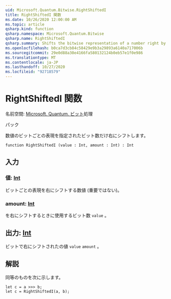 ```yaml
---
uid: Microsoft.Quantum.Bitwise.RightShiftedI
title: RightShiftedI 関数
ms.date: 10/26/2020 12:00:00 AM
ms.topic: article
qsharp.kind: function
qsharp.namespace: Microsoft.Quantum.Bitwise
qsharp.name: RightShiftedI
qsharp.summary: Shifts the bitwise representation of a number right by a given number of bits.
ms.openlocfilehash: b0ca7d3cb84c58429e9b3a29893a6140a717006b
ms.sourcegitcommit: 29e0d88a30e4166fa580132124b0eb57e1f0e986
ms.translationtype: MT
ms.contentlocale: ja-JP
ms.lasthandoff: 10/27/2020
ms.locfileid: "92718579"
---
```

# <a name="rightshiftedi-function"></a>RightShiftedI 関数

名前空間: [Microsoft. Quantum. ビット](xref:Microsoft.Quantum.Bitwise)処理

パック [](https://nuget.org/packages/)


数値のビットごとの表現を指定されたビット数だけ右にシフトします。

```qsharp
function RightShiftedI (value : Int, amount : Int) : Int
```


## <a name="input"></a>入力

### <a name="value--int"></a>値: [Int](xref:microsoft.quantum.lang-ref.int)

ビットごとの表現を右にシフトする数値 (重要ではない)。


### <a name="amount--int"></a>amount: [Int](xref:microsoft.quantum.lang-ref.int)

を右にシフトするときに使用するビット数 `value` 。



## <a name="output--int"></a>出力: [Int](xref:microsoft.quantum.lang-ref.int)

ビットで右にシフトされたの値 `value` `amount` 。

## <a name="remarks"></a>解説

同等のものを次に示します。

```Q#
let c = a >>> b;
let c = RightShiftedI(a, b);
```